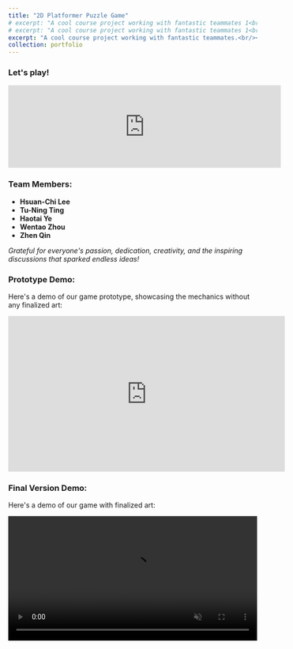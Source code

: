 ```yaml
---
title: "2D Platformer Puzzle Game"
# excerpt: "A cool course project working with fantastic teammates 1<br/><img src='/images/StageSceneGears.png'>"
# excerpt: "A cool course project working with fantastic teammates 1<br/><video src='/images/GearStage1.mp4' autoplay loop muted width='100%' style='max-height: 400px;'></video>"
excerpt: "A cool course project working with fantastic teammates.<br/><video src='/images/GearStage1.mp4' autoplay loop muted width='100%'></video>"
collection: portfolio
---
```


### Let's play! 
<iframe frameborder="0" src="https://itch.io/embed/1630415" width="552" height="167"><a href="https://zhen-qin.itch.io/ballexodus">Ball Exodus by Zhen_Qin</a></iframe>

### Team Members:
- **Hsuan-Chi Lee**
- **Tu-Ning Ting**
- **Haotai Ye**
- **Wentao Zhou**
- **Zhen Qin**

*Grateful for everyone's passion, dedication, creativity, and the inspiring discussions that sparked endless ideas!*

### Prototype Demo:
Here's a demo of our game prototype, showcasing the mechanics without any finalized art:

<iframe width="560" height="315" src="https://www.youtube.com/embed/0Oji0gudaJk?si=m7TvQcy2aeDq6NKL" title="YouTube video player" frameborder="0" allow="accelerometer; autoplay; clipboard-write; encrypted-media; gyroscope; picture-in-picture; web-share" referrerpolicy="strict-origin-when-cross-origin" allowfullscreen></iframe>


### Final Version Demo:
Here's a demo of our game with finalized art:

<video src="/images/demo.mp4" autoplay loop muted width="100%" controls></video>

